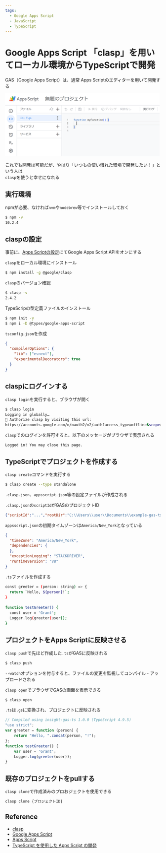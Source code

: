 ```yaml
---
tags:
  - Google Apps Script
  - JavaScript
  - TypeScript
---
```


# Google Apps Script 「clasp」を用いてローカル環境からTypeScriptで開発

GAS（Google Apps Script）は、通常 Apps Scriptのエディターを用いて開発する

<img width="500px" src="img/gas_editor.png">

これでも開発は可能だが、やはり「いつもの使い慣れた環境で開発したい！」という人は<br />
`clasp`を使うと幸せになれる

## 実行環境
npmが必要、なければ`nvm`や`nodebrew`等でインストールしておく
```bash
$ npm -v
10.2.4
```

## claspの設定
事前に、[Apps Scriptの設定](https://script.google.com/home/usersettings)にてGoogle Apps Script APIをオンにする

`clasp`をローカル環境にインストール
```bash
$ npm install -g @google/clasp
```

`clasp`のバージョン確認
```bash
$ clasp -v   
2.4.2
```

TypeScripの型定義ファイルのインストール
```bash
$ npm init -y
$ npm i -D @types/google-apps-script
```

`tsconfig.json`を作成
```json
{
  "compilerOptions": {
    "lib": ["esnext"],
    "experimentalDecorators": true
  }
}
```

## claspにログインする
`clasp login`を実行すると、ブラウザが開く
```bash
$ clasp login
Logging in globally…
🔑 Authorize clasp by visiting this url:
https://accounts.google.com/o/oauth2/v2/auth?access_type=offline&scope=https...
```

`clasp`でのログインを許可すると、以下のメッセージがブラウザで表示される
```
Logged in! You may close this page. 
```

## TypeScriptでプロジェクトを作成する
`clasp create`コマンドを実行する
```bash
$ clasp create --type standalone
```
`.clasp.json`、`appsscript.json`等の設定ファイルが作成される

`.clasp.json`の`scriptId`がGASのプロジェクトID
```json
{"scriptId":"...","rootDir":"C:\\Users\\user\\Documents\\example-gas-ts"}
```

`appsscript.json`の初期タイムゾーンは`America/New_York`となっている
```json
{
  "timeZone": "America/New_York",
  "dependencies": {
  },
  "exceptionLogging": "STACKDRIVER",
  "runtimeVersion": "V8"
}
```

`.ts`ファイルを作成する
```bash
const greeter = (person: string) => {
  return `Hello, ${person}!`;
}

function testGreeter() {
  const user = 'Grant';
  Logger.log(greeter(user));
}
```

## プロジェクトをApps Scriptに反映させる
`clasp push`で先ほど作成した`.ts`がGASに反映される
```bash
$ clasp push
```
`--watch`オプションを付与すると、ファイルの変更を監視してコンパイル・アップロードされる

`clasp open`でブラウザでGASの画面を表示できる
```bash
$ clasp open
```

`.ts`は`.gs`に変換され、プロジェクトに反映される
```js
// Compiled using insight-gas-ts 1.0.0 (TypeScript 4.9.5)
"use strict";
var greeter = function (person) {
    return "Hello, ".concat(person, "!");
};
function testGreeter() {
    var user = 'Grant';
    Logger.log(greeter(user));
}
```

## 既存のプロジェクトをpullする
`clasp clone`で作成済みのプロおジェクトを使用できる
```bash
clasp clone {プロジェクトID}
```

## Reference
- [clasp](https://github.com/google/clasp)
- [Google Apps Script](https://www.google.com/script/start/)
- [Apps Script](https://developers.google.com/apps-script?hl=ja)
- [TypeScript を使用した Apps Script の開発](https://developers.google.com/apps-script/guides/typescript?hl=ja)